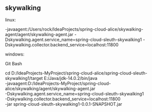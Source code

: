 
## skywalking

linux:

-javaagent:/Users/rock/IdeaProjects/spring-cloud-alice/skywalking-agent/agent/skywalking-agent.jar
-Dskywalking.agent.service_name=spring-cloud-sleuth-skywalking1
-Dskywalking.collector.backend_service=localhost:11800

windows:

Git Bash

cd D:/IdeaProjects-MyProject/spring-cloud-alice/spring-cloud-sleuth-skywalking1/target
E:/Java/jdk-14.0.2/bin/java \
-javaagent:D:/IdeaProjects-MyProject/spring-cloud-alice/skywalking/agent/skywalking-agent.jar \
-Dskywalking.agent.service_name=spring-cloud-sleuth-skywalking1 \
-Dskywalking.collector.backend_service=localhost:11800 \
-jar spring-cloud-sleuth-skywalking1-0.0.1-SNAPSHOT.jar

